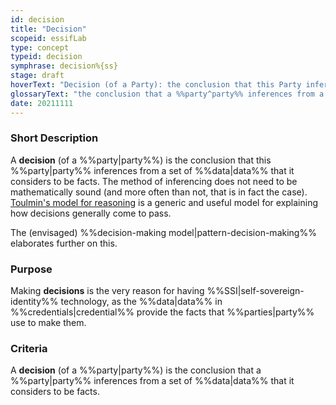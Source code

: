```yaml
---
id: decision
title: "Decision"
scopeid: essifLab
type: concept
typeid: decision
symphrase: decision%{ss}
stage: draft
hoverText: "Decision (of a Party): the conclusion that this Party inferences from a set of Data that it considers to be facts."
glossaryText: "the conclusion that a %%party^party%% inferences from a set of %%data^data%% that it considers to be facts."
date: 20211111
---
```


### Short Description
A **decision** (of a %%party|party%%) is the conclusion that this %%party|party%% inferences from a set of %%data|data%% that it considers to be facts. The method of inferencing does not need to be mathematically sound (and more often than not, that is in fact the case). [Toulmin's model for reasoning](https://www.cambridge.org/core/books/uses-of-argument/26CF801BC12004587B66778297D5567C) is a generic and useful model for explaining how decisions generally come to pass.

The (envisaged) %%decision-making model|pattern-decision-making%% elaborates further on this.

### Purpose
Making **decisions** is the very reason for having %%SSI|self-sovereign-identity%% technology, as the %%data|data%% in %%credentials|credential%% provide the facts that %%parties|party%% use to make them.

### Criteria
A **decision** (of a %%party|party%%) is the conclusion that a %%party|party%% inferences from a set of %%data|data%% that it considers to be facts.
